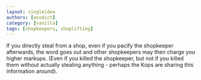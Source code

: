 ```yaml
---
layout: singleidea
authors: [aosdict]
category: [vanilla]
tags: [shopkeepers, shoplifting]
---
```

If you directly steal from a shop, even if you pacify the shopkeeper afterwards, the word goes out and other shopkeepers may then charge you higher markups. (Even if you killed the shopkeeper, but not if you killed them without actually stealing anything - perhaps the Kops are sharing this information around).
